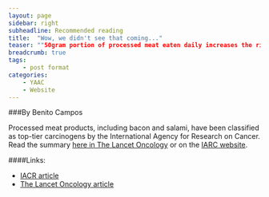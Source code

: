 ```yaml
---
layout: page
sidebar: right
subheadline: Recommended reading
title:  "Wow, we didn't see that coming..."
teaser: ""50gram portion of processed meat eaten daily increases the risk of colorectal cancer by 18%""
breadcrumb: true
tags:
    - post format
categories:
    - YAAC
    - Website
---
```



###By Benito Campos   

Processed meat products, including bacon and salami, have been classified as top-tier carcinogens by the International Agency for Research on Cancer. Read the summary <a href="http://www.thelancet.com/journals/lanonc/article/PIIS1470-2045%2815%2900444-1/abstract" target="_blank">here in The Lancet Oncology</a> or on the <a href="https://www.iarc.fr/en/media-centre/pr/2015/pdfs/pr240_E.pdf" target="_blank">IARC website</a>.

####Links: 
- <a href="https://www.iarc.fr/en/media-centre/pr/2015/pdfs/pr240_E.pdf" target="_blank">IACR article
- <a href="http://www.thelancet.com/journals/lanonc/article/PIIS1470-2045%2815%2900444-1/abstract" target="_blank">The Lancet Oncology article




